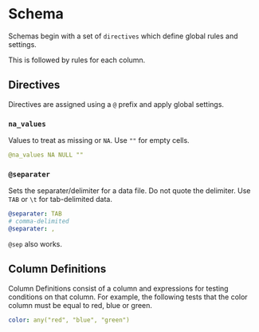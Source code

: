 # Schema

Schemas begin with a set of `directives` which define global rules and settings.

This is followed by rules for each column.

## Directives

Directives are assigned using a `@` prefix and apply global settings.

### `na_values`

Values to treat as missing or `NA`. Use `""` for empty cells.

```yaml
@na_values NA NULL ""
```

### `@separater`

Sets the separater/delimiter for a data file. Do not quote the delimiter. Use `TAB` or `\t` for tab-delimited data.

```yaml
@separater: TAB
# comma-delimited
@separater: ,
```

`@sep` also works.

## Column Definitions

Column Definitions consist of a column and expressions for testing conditions on that column. For example, the following tests that the color column must be equal to red, blue or green.

```yaml
color: any("red", "blue", "green")
```
